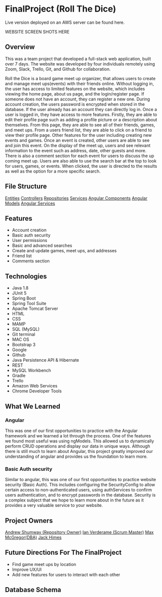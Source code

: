 # FinalProject (Roll The Dice)

Live version deployed on an AWS server can be found here.

WEBSITE SCREEN SHOTS HERE

## Overview



This was a team project that developed a full-stack web application, built over 7 days. The website was developed by four individuals remotely using Zoom, Slack, Trello, Git, and Github for collaboration.

Roll the Dice is a board game meet up organizer, that allows users to create and manage meet ups(events) with their friends online. Without logging in, the user has access to limited features on the website, which includes viewing the home page, about us page, and the login/register page. If someone does not have an account, they can register a new one. During account creation, the users password is encrypted when stored in the database. If the user already has an account they can directly log in. Once a user is logged in, they have access to more features. Firstly, they are able to edit their profile page such as adding a profile picture or a description about themselves. From this page, they are able to see all of their friends, games, and meet ups. From a users friend list, they are able to click on a friend to view their profile page. Other features for the user including creating new events and games. Once an event is created, other users are able to see and join this event. On the display of the meet up, users and see relevant information to the event such as address, date, other guests and more. There is also a comment section for each event for users to discuss the up coming meet up. Users are also able to use the search bar at the top to look for users, games, or events. When clicked, the user is directed to the results as well as the option for a more specific search.


## File Structure
[Entities](https://github.com/A-Shumway42/FinalProject/tree/main/JPARollTheDice/src/main/java/com/skilldistillery/rollthedice/entities)
[Controllers](https://github.com/A-Shumway42/FinalProject/tree/main/RollTheDice/src/main/java/com/skilldistillery/rollthedice/controllers)
[Repositories](https://github.com/A-Shumway42/FinalProject/tree/main/RollTheDice/src/main/java/com/skilldistillery/rollthedice/repositories)
[Services](https://github.com/A-Shumway42/FinalProject/tree/main/RollTheDice/src/main/java/com/skilldistillery/rollthedice/services)
[Angular Components](https://github.com/A-Shumway42/FinalProject/tree/main/ngRollTheDice/src/app/components)
[Angular Models](https://github.com/A-Shumway42/FinalProject/tree/main/ngRollTheDice/src/app/models)
[Angular Services](https://github.com/A-Shumway42/FinalProject/tree/main/ngRollTheDice/src/app/services)

## Features
* Account creation
* Basic auth security
* User permissions
* Basic and advanced searches
* Create and update games, meet ups, and addresses
* Friend list
* Comments section

## Technologies
* Java 1.8
* JUnit 5
* Spring Boot
* Spring Tool Suite
* Apache Tomcat Server
* HTML
* CSS
* MAMP
* SQL (MySQL)
* Git terminal
* MAC OS
* Bootstrap 3
* Google
* Github
* Java Persistence API & Hibernate
* REST
* MySQL Workbench
* Gradle
* Trello
* Amazon Web Services
* Chrome Developer Tools

## What We Learned
### Angular
This was one of our first opportunities to practice with the Angular framework and we learned a lot through the process. One of the features we found most useful was using ngModels. This allowed us to dynamically perform CRUD operations and display our data in unique ways. Although there is still much to learn about Angular, this project greatly improved our understanding of angular and provides us the foundation to learn more.

### Basic Auth security
Similar to angular, this was one of our first opportunities to practice website security (Basic Auth). This includes configuring the SecurityConfig to allow certain access to non-authenticated users, using authServices to confirm users authentication, and to encrypt passwords in the database. Security is a complex subject that we hope to learn more about in the future as it provides a very valuable service to your website.

## Project Owners
[Andrew Shumway (Repository Owner)](https://github.com/A-Shumway42)
[Ian Verderame (Scrum Master)](https://github.com/ianverderame)
[Max McGregor(DBA)](https://github.com/maxmcgregor)
[Jack Himes](https://github.com/JackHimes)

## Future Directions For The FinalProject
* Find game meet ups by location
* Improve UX/UI
* Add new features for users to interact with each other

## Database Schema
